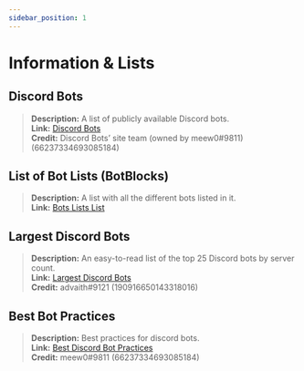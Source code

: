 ```yaml
---
sidebar_position: 1
---
```


# Information & Lists

## **Discord Bots**
> __Description:__ A list of publicly available Discord bots. \
__Link:__ [Discord Bots](https://discord.bots.gg/) \
__Credit:__ Discord Bots’ site team (owned by meew0#9811)(66237334693085184)

## **List of Bot Lists** (BotBlocks)
> __Description:__ A list with all the different bots listed in it. \
__Link:__ [Bots Lists List](https://botblock.org/lists) 

## **Largest Discord Bots**
> __Description:__ An easy-to-read list of the top 25 Discord bots by server count. \
__Link:__ [Largest Discord Bots](https://gist.github.com/advaith1/451dcbca2d7c3503d4f48d63eb918cb0) \
__Credit:__ advaith#9121 (190916650143318016)

## **Best Bot Practices**
> __Description:__ Best practices for discord bots. \
__Link:__ [Best Discord Bot Practices](https://github.com/meew0/discord-bot-best-practices) \
__Credit:__ meew0#9811 (66237334693085184)